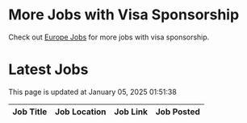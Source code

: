 # More Jobs with Visa Sponsorship

Check out [Europe Jobs](https://github.com/sureshparimi/europejobs#latest-jobs) for more jobs with visa sponsorship.

# Latest Jobs

This page is updated at January 05, 2025 01:51:38

| Job Title | Job Location | Job Link | Job Posted |
| --- | --- | --- | --- |
